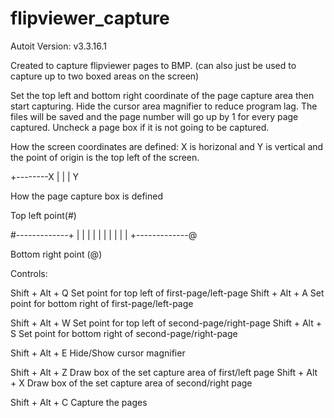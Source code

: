 # flipviewer_capture
Autoit Version: v3.3.16.1

Created to capture flipviewer pages to BMP. (can also just be used to capture up to two boxed areas on the screen)

Set the top left and bottom right coordinate of the page capture area then start capturing.
Hide the cursor area magnifier to reduce program lag.
The files will be saved and the page number will go up by 1 for every page captured.
Uncheck a page box if it is not going to be captured.


How the screen coordinates are defined: X is horizonal and Y is vertical and the point of origin is the top left of the screen.

+--------X
|
|
|
Y



How the page capture box is defined

Top left point(#)  

#-------------+
|             |
|             |
|             |
|             |
|             |
+-------------@

Bottom right point (@)




Controls:

  Shift + Alt + Q   Set point for top left of first-page/left-page
  Shift + Alt + A   Set point for bottom right of first-page/left-page

  Shift + Alt + W   Set point for top left of second-page/right-page
  Shift + Alt + S   Set point for bottom right of second-page/right-page

  Shift + Alt + E   Hide/Show cursor magnifier

  Shift + Alt + Z   Draw box of the set capture area of first/left page
  Shift + Alt + X   Draw box of the set capture area of second/right page

  Shift + Alt + C   Capture the pages
